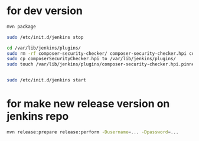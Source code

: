 

# for dev version

```sh
mvn package

sudo /etc/init.d/jenkins stop

cd /var/lib/jenkins/plugins/
sudo rm -rf composer-security-checker/ composer-security-checker.hpi composer-security-checker.hpi.pinned
sudo cp composerSecurityChecker.hpi to /var/lib/jenkins/plugins/
sudo touch /var/lib/jenkins/plugins/composer-security-checker.hpi.pinned


sudo /etc/init.d/jenkins start
```


# for make new release version on jenkins repo

```sh
mvn release:prepare release:perform -Dusername=... -Dpassword=...
```

